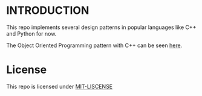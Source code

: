 # INTRODUCTION

This repo implements several design patterns in popular languages
like C++ and Python for now.

The Object Oriented Programming pattern with C++ can be seen [here](./OOP/).


# License

This repo is licensed under [MIT-LISCENSE](./LICENSE)
